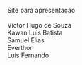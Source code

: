Site para apresentação<br>
<br>
Victor Hugo de Souza<br>
Kawan Luis Batista<br>
Samuel Elias<br>
Everthon<br>
Luis Fernando<br>
